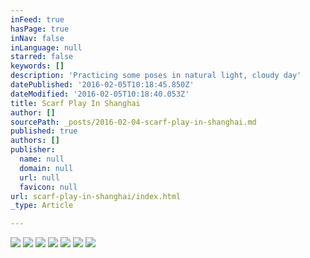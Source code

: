 ```yaml
---
inFeed: true
hasPage: true
inNav: false
inLanguage: null
starred: false
keywords: []
description: 'Practicing some poses in natural light, cloudy day'
datePublished: '2016-02-05T10:18:45.850Z'
dateModified: '2016-02-05T10:18:40.053Z'
title: Scarf Play In Shanghai
author: []
sourcePath: _posts/2016-02-04-scarf-play-in-shanghai.md
published: true
authors: []
publisher:
  name: null
  domain: null
  url: null
  favicon: null
url: scarf-play-in-shanghai/index.html
_type: Article

---
```

![](https://the-grid-user-content.s3-us-west-2.amazonaws.com/0bdf1847-5182-4b24-af11-5d7f55fe2b63.JPG)
![](https://the-grid-user-content.s3-us-west-2.amazonaws.com/20bcda5a-15a4-4826-8aa4-28a945ed3723.JPG)
![](https://the-grid-user-content.s3-us-west-2.amazonaws.com/98bb913b-30a4-42c4-be67-f3a532582b2d.JPG)
![](https://the-grid-user-content.s3-us-west-2.amazonaws.com/c26c2391-b174-4510-946d-66b8c92e58ed.JPG)
![](https://the-grid-user-content.s3-us-west-2.amazonaws.com/3c823a5c-a3e1-49e0-8070-59838d6ed9c8.JPG)
![](https://the-grid-user-content.s3-us-west-2.amazonaws.com/846330ae-8969-46e0-bfed-b2a566d9f4c4.JPG)
![](https://the-grid-user-content.s3-us-west-2.amazonaws.com/3ac896f1-78f0-4673-ab82-3a0a3ee85bb9.JPG)